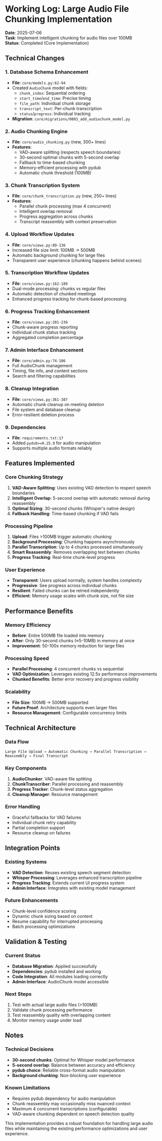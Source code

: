 # Working Log: Large Audio File Chunking Implementation

**Date**: 2025-07-06  
**Task**: Implement intelligent chunking for audio files over 100MB  
**Status**: Completed (Core Implementation)

## Technical Changes

### 1. Database Schema Enhancement
- **File**: `core/models.py:62-94`
- Created `AudioChunk` model with fields:
  - `chunk_index`: Sequential ordering
  - `start_time`/`end_time`: Precise timing
  - `file_path`: Individual chunk storage
  - `transcript_text`: Per-chunk transcription
  - `status`/`progress`: Individual tracking
- **Migration**: `core/migrations/0003_add_audiochunk_model.py`

### 2. Audio Chunking Engine
- **File**: `core/audio_chunking.py` (new, 300+ lines)
- **Features**:
  - VAD-aware splitting (respects speech boundaries)
  - 30-second optimal chunks with 5-second overlap
  - Fallback to time-based chunking
  - Memory-efficient processing with pydub
  - Automatic chunk threshold (100MB)

### 3. Chunk Transcription System
- **File**: `core/chunk_transcription.py` (new, 250+ lines)
- **Features**:
  - Parallel chunk processing (max 4 concurrent)
  - Intelligent overlap removal
  - Progress aggregation across chunks
  - Transcript reassembly with context preservation

### 4. Upload Workflow Updates
- **File**: `core/views.py:89-136`
- Increased file size limit: 100MB → 500MB
- Automatic background chunking for large files
- Transparent user experience (chunking happens behind scenes)

### 5. Transcription Workflow Updates
- **File**: `core/views.py:162-189`
- Dual-mode processing: chunks vs regular files
- Automatic detection of chunked meetings
- Enhanced progress tracking for chunk-based processing

### 6. Progress Tracking Enhancement
- **File**: `core/views.py:201-239`
- Chunk-aware progress reporting
- Individual chunk status tracking
- Aggregated completion percentage

### 7. Admin Interface Enhancement
- **File**: `core/admin.py:74-106`
- Full AudioChunk management
- Timing, file info, and content sections
- Search and filtering capabilities

### 8. Cleanup Integration
- **File**: `core/views.py:361-387`
- Automatic chunk cleanup on meeting deletion
- File system and database cleanup
- Error-resilient deletion process

### 9. Dependencies
- **File**: `requirements.txt:17`
- Added `pydub>=0.25.0` for audio manipulation
- Supports multiple audio formats reliably

## Features Implemented

### Core Chunking Strategy
1. **VAD-Aware Splitting**: Uses existing VAD detection to respect speech boundaries
2. **Intelligent Overlap**: 5-second overlap with automatic removal during reassembly
3. **Optimal Sizing**: 30-second chunks (Whisper's native design)
4. **Fallback Handling**: Time-based chunking if VAD fails

### Processing Pipeline
1. **Upload**: Files >100MB trigger automatic chunking
2. **Background Processing**: Chunking happens asynchronously
3. **Parallel Transcription**: Up to 4 chunks processed simultaneously  
4. **Smart Reassembly**: Removes overlapping text between chunks
5. **Progress Tracking**: Real-time chunk-level progress

### User Experience
- **Transparent**: Users upload normally, system handles complexity
- **Progressive**: See progress across individual chunks
- **Resilient**: Failed chunks can be retried independently
- **Efficient**: Memory usage scales with chunk size, not file size

## Performance Benefits

### Memory Efficiency
- **Before**: Entire 500MB file loaded into memory
- **After**: Only 30-second chunks (≈5-10MB) in memory at once
- **Improvement**: 50-100x memory reduction for large files

### Processing Speed
- **Parallel Processing**: 4 concurrent chunks vs sequential
- **VAD Optimization**: Leverages existing 12.5x performance improvements
- **Chunked Benefits**: Better error recovery and progress visibility

### Scalability
- **File Size**: 100MB → 500MB supported
- **Future Proof**: Architecture supports even larger files
- **Resource Management**: Configurable concurrency limits

## Technical Architecture

### Data Flow
```
Large File Upload → Automatic Chunking → Parallel Transcription → Reassembly → Final Transcript
```

### Key Components
1. **AudioChunker**: VAD-aware file splitting
2. **ChunkTranscriber**: Parallel processing and reassembly
3. **Progress Tracker**: Chunk-level status aggregation
4. **Cleanup Manager**: Resource management

### Error Handling
- Graceful fallbacks for VAD failures
- Individual chunk retry capability
- Partial completion support
- Resource cleanup on failures

## Integration Points

### Existing Systems
- **VAD Detection**: Reuses existing speech segment detection
- **Whisper Processing**: Leverages enhanced transcription pipeline
- **Progress Tracking**: Extends current UI progress system
- **Admin Interface**: Integrates with existing model management

### Future Enhancements
- Chunk-level confidence scoring
- Dynamic chunk sizing based on content
- Resume capability for interrupted processing
- Batch processing optimizations

## Validation & Testing

### Current Status
- **Database Migration**: Applied successfully
- **Dependencies**: pydub installed and working
- **Code Integration**: All modules loading correctly
- **Admin Interface**: AudioChunk model accessible

### Next Steps
1. Test with actual large audio files (>100MB)
2. Validate chunk processing performance
3. Test reassembly quality with overlapping content
4. Monitor memory usage under load

## Notes

### Technical Decisions
- **30-second chunks**: Optimal for Whisper model performance
- **5-second overlap**: Balance between accuracy and efficiency  
- **pydub choice**: Reliable cross-format audio manipulation
- **Background chunking**: Non-blocking user experience

### Known Limitations
- Requires pydub dependency for audio manipulation
- Chunk reassembly may occasionally miss nuanced context
- Maximum 4 concurrent transcriptions (configurable)
- VAD-aware chunking dependent on speech detection quality

This implementation provides a robust foundation for handling large audio files while maintaining the existing performance optimizations and user experience.